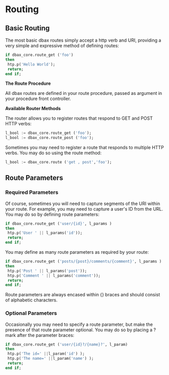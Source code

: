 # Routing

## Basic Routing

The most basic dbax routes simply accept a http verb and URI, providing a very simple and expressive method of defining routes:

```sql      
if dbax_core.route_get ('foo')
then
 htp.p('Hello World');
 return;
end if;
```


**The Route Procedure**

All dbax routes are defined in your route procedure, passed as argument in your procedure front controller. 


**Available Router Methods**

The router allows you to register routes that respond to GET and POST HTTP verbs:

```sql
l_bool := dbax_core.route_get ('foo');
l_bool := dbax_core.route_post ('foo');
```


Sometimes you may need to register a route that responds to multiple HTTP verbs. You may do so using the route method: 

```sql
l_bool := dbax_core.route ('get , post','foo');
```


## Route Parameters

### Required Parameters

Of course, sometimes you will need to capture segments of the URI within your route. For example, you may need to capture a user's ID from the URL. You may do so by defining route parameters:


```sql
if dbax_core.route_get ('user/{id}', l_params )
then
 htp.p('User ' || l_params('id'));
 return;
end if;

```

You may define as many route parameters as required by your route:

```sql
if dbax_core.route_get ('posts/{post}/comments/{comment}', l_params )
then
 htp.p('Post ' || l_params('post'));
 htp.p('Comment ' || l_params('comment'));
 return;
end if;

```

Route parameters are always encased within {} braces and should consist of alphabetic characters.

### Optional Parameters

Occasionally you may need to specify a route parameter, but make the presence of that route parameter optional. You may do so by placing a ? mark after the parameter braces:

```sql
if dbax_core.route_get ('user/{id}?/{name}?', l_param)
then
 htp.p('The id=' ||l_param('id') );
 htp.p('The name=' ||l_param('name') );
 return;
end if;
```
